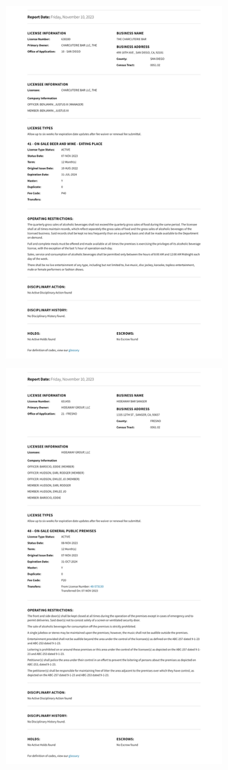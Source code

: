 
![638180](https://raw.githubusercontent.com/playatgtb/abc-scraper/main/downloads/2023-11-07-screenshots/638180.png)
---
![651455](https://raw.githubusercontent.com/playatgtb/abc-scraper/main/downloads/2023-11-07-screenshots/651455.png)